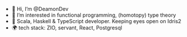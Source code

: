 - 👋 Hi, I’m @DeamonDev
- 👀 I’m interested in functional programming, (homotopy) type theory
- 🌱 Scala, Haskell & TypeScript developer. Keeping eyes open on Idris2
- 🌍 tech stack: ZIO, servant, React, Postgresql
<!---
DeamonDev/DeamonDev is a ✨ special ✨ repository because its `README.md` (this file) appears on your GitHub profile.
You can click the Preview link to take a look at your changes.
--->
